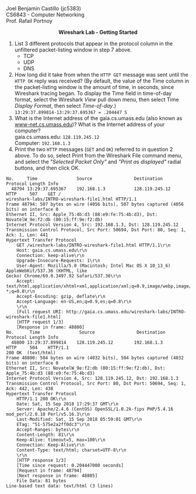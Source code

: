 Joel Benjamin Castillo (jc5383)  
CS6843 - Computer Networking  
Prof. Rafail Portnoy  
<p align=center><strong>Wireshark Lab - Getting Started</strong></p>

1. List 3 different protocols that appear in the protocol column in the unfiltered packet-listing window in step 7 above.
    - TCP
    - UDP
    - DNS
2. How long did it take from when the `HTTP GET` message was sent until the `HTTP OK` reply was received? (By default, the value of the Time column in the packet-listing window is the amount of time, in seconds, since Wireshark tracing began.  To display the Time field in time-of-day format, select the Wireshark *View* pull down menu, then select Time *Display Format*, then select *Time-of-day*.)  
    `13:29:37.899814-13:29:37.695367 = .204447 S`
3. What is the Internet address of the gaia.cs.umass.edu (also known as www-net.cs.umass.edu)?  What is the Internet address of your computer?  
   gaia.cs.umass.edu: `128.119.245.12`  
   Computer: `192.168.1.3`
4. Print the two `HTTP` messages (`GET` and `OK`) referred to in question 2 above. To do so, select Print from the Wireshark File command menu, and select the *"Selected Packet Only"* and *"Print as displayed"* radial buttons, and then click OK.
```
No.     Time               Source                Destination           Protocol Length Info
  48794 13:29:37.695367    192.168.1.3           128.119.245.12        HTTP     507    GET /
wireshark-labs/INTRO-wireshark-file1.html HTTP/1.1
Frame 48794: 507 bytes on wire (4056 bits), 507 bytes captured (4056 bits) on interface 0
Ethernet II, Src: Apple_75:4b:d3 (88:e9:fe:75:4b:d3), Dst: NovatelW_9e:f2:db (00:15:ff:9e:f2:db)
Internet Protocol Version 4, Src: 192.168.1.3, Dst: 128.119.245.12
Transmission Control Protocol, Src Port: 50694, Dst Port: 80, Seq: 1, Ack: 1, Len: 441
Hypertext Transfer Protocol
    GET /wireshark-labs/INTRO-wireshark-file1.html HTTP/1.1\r\n
    Host: gaia.cs.umass.edu\r\n
    Connection: keep-alive\r\n
    Upgrade-Insecure-Requests: 1\r\n
    User-Agent: Mozilla/5.0 (Macintosh; Intel Mac OS X 10_13_6) AppleWebKit/537.36 (KHTML, like
Gecko) Chrome/69.0.3497.92 Safari/537.36\r\n
    Accept: text/html,application/xhtml+xml,application/xml;q=0.9,image/webp,image/apng,*/
*;q=0.8\r\n
    Accept-Encoding: gzip, deflate\r\n
    Accept-Language: en-US,en;q=0.9,es;q=0.8\r\n
    \r\n
    [Full request URI: http://gaia.cs.umass.edu/wireshark-labs/INTRO-wireshark-file1.html]
    [HTTP request 1/3]
    [Response in frame: 48800]
No.      Time               Source                Destination           Protocol Length Info
  48800 13:29:37.899814    128.119.245.12        192.168.1.3           HTTP     504    HTTP/1.1
200 OK  (text/html)
Frame 48800: 504 bytes on wire (4032 bits), 504 bytes captured (4032 bits) on interface 0
Ethernet II, Src: NovatelW_9e:f2:db (00:15:ff:9e:f2:db), Dst: Apple_75:4b:d3 (88:e9:fe:75:4b:d3)
Internet Protocol Version 4, Src: 128.119.245.12, Dst: 192.168.1.3
Transmission Control Protocol, Src Port: 80, Dst Port: 50694, Seq: 1, Ack: 442, Len: 438
Hypertext Transfer Protocol
    HTTP/1.1 200 OK\r\n
    Date: Sat, 15 Sep 2018 17:29:37 GMT\r\n
    Server: Apache/2.4.6 (CentOS) OpenSSL/1.0.2k-fips PHP/5.4.16 mod_perl/2.0.10 Perl/v5.16.3\r\n
    Last-Modified: Sat, 15 Sep 2018 05:59:01 GMT\r\n
    ETag: "51-575e2a2ff0dc3"\r\n
    Accept-Ranges: bytes\r\n
    Content-Length: 81\r\n
    Keep-Alive: timeout=5, max=100\r\n
    Connection: Keep-Alive\r\n
    Content-Type: text/html; charset=UTF-8\r\n
    \r\n
    [HTTP response 1/3]
    [Time since request: 0.204447000 seconds]
    [Request in frame: 48794]
    [Next response in frame: 48805]
    File Data: 81 bytes
Line-based text data: text/html (3 lines)
```